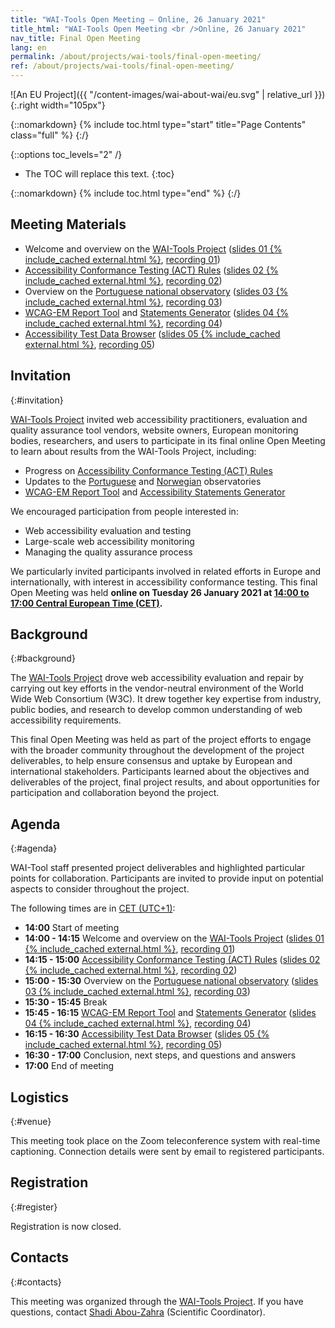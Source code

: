 ```yaml
---
title: "WAI-Tools Open Meeting — Online, 26 January 2021"
title_html: "WAI-Tools Open Meeting <br />Online, 26 January 2021"
nav_title: Final Open Meeting
lang: en
permalink: /about/projects/wai-tools/final-open-meeting/
ref: /about/projects/wai-tools/final-open-meeting/
---
```


![An EU Project]({{ "/content-images/wai-about-wai/eu.svg" | relative_url }}){:.right width="105px"}

{::nomarkdown}
{% include toc.html type="start" title="Page Contents" class="full" %}
{:/}

{::options toc_levels="2" /}

-   The TOC will replace this text.
{:toc}


{::nomarkdown}
{% include toc.html type="end" %}
{:/}

## Meeting Materials

-   Welcome and overview on the [WAI-Tools Project](https://www.w3.org/WAI/about/projects/wai-tools/) ([slides 01 {% include_cached external.html %}](https://www.w3.org/WAI/Tools/slides/meeting4/01%20WAI-Tools%20Project%20Overview.pptx), [recording 01](https://www.w3.org/WAI/about/projects/wai-tools/session1/))
-   [Accessibility Conformance Testing (ACT) Rules](https://act-rules.github.io/rules/) ([slides 02 {% include_cached external.html %}](https://www.w3.org/WAI/Tools/slides/meeting4/02%20WAI-Tools%20Accessibility%20Conformance%20Testing%20(ACT)%20Rules.pptx), [recording 02](https://www.w3.org/WAI/about/projects/wai-tools/session2/))
-   Overview on the [Portuguese national observatory](https://observatorio.acessibilidade.gov.pt/) ([slides 03 {% include_cached external.html %}](https://www.w3.org/WAI/Tools/slides/meeting4/03%20WAI-Tools%20Portuguese%20Observatory.pptx), [recording 03](https://www.w3.org/WAI/about/projects/wai-tools/session3/))
-   [WCAG-EM Report Tool](https://www.w3.org/WAI/eval/report-tool/) and [Statements Generator](https://www.w3.org/WAI/planning/statements/) ([slides 04 {% include_cached external.html %}](https://www.w3.org/WAI/Tools/slides/meeting4/04%20WAI-Tools%20Support%20Tools.pptx), [recording 04](https://www.w3.org/WAI/about/projects/wai-tools/session4/))
-   [Accessibility Test Data Browser](http://qualweb.di.fc.ul.pt/placm/) ([slides 05 {% include_cached external.html %}](https://www.w3.org/WAI/Tools/slides/meeting4/05%20WAI-Tools%20Data%20Browser.pptx), [recording 05](https://www.w3.org/WAI/about/projects/wai-tools/session5/))

## Invitation
{:#invitation}

[WAI-Tools Project](/about/projects/wai-tools/) invited web accessibility practitioners, evaluation and quality assurance tool vendors, website owners, European monitoring bodies, researchers, and users to participate in its final online Open Meeting to learn about results from the WAI-Tools Project, including:

-   Progress on [Accessibility Conformance Testing (ACT) Rules](https://act-rules.github.io/rules/)
-   Updates to the [Portuguese](https://observatorio.acessibilidade.gov.pt/) and [Norwegian](https://www.uutilsynet.no/english/information-english/252) observatories
-   [WCAG-EM Report Tool](https://www.w3.org/WAI/eval/report-tool/) and [Accessibility Statements Generator](https://www.w3.org/WAI/planning/statements/)

We encouraged participation from people interested in:

-   Web accessibility evaluation and testing
-   Large-scale web accessibility monitoring
-   Managing the quality assurance process

We particularly invited participants involved in related efforts in Europe and internationally, with interest in accessibility conformance testing. This final Open Meeting was held **online on Tuesday 26 January 2021 at [14:00 to 17:00 Central European Time (CET)](https://www.timeanddate.com/worldclock/fixedtime.html?msg=WAI-Tools+Final+Open+Meeting&iso=20210126T13&p1=1440&ah=3&am=00).**

## Background
{:#background}

The [WAI-Tools Project](/about/projects/wai-tools/) drove web accessibility evaluation and repair by carrying out key efforts in the vendor-neutral environment of the World Wide Web Consortium (W3C). It drew together key expertise from industry, public bodies, and research to develop common understanding of web accessibility requirements.

This final Open Meeting was held as part of the project efforts to engage with the broader community throughout the development of the project deliverables, to help ensure consensus and uptake by European and international stakeholders. Participants learned about the objectives and deliverables of the project, final project results, and about opportunities for participation and collaboration beyond the project.

## Agenda
{:#agenda}

WAI-Tool staff presented project deliverables and highlighted particular points for collaboration. Participants are invited to provide input on potential aspects to consider throughout the project.

The following times are in [CET (UTC+1)](https://www.timeanddate.com/worldclock/fixedtime.html?msg=WAI-Tools+Final+Open+Meeting&iso=20210126T13&p1=1440&ah=3&am=00):

-   **14:00** Start of meeting
-   **14:00 - 14:15** Welcome and overview on the [WAI-Tools Project](https://www.w3.org/WAI/about/projects/wai-tools/) ([slides 01 {% include_cached external.html %}](https://www.w3.org/WAI/Tools/slides/meeting4/01%20WAI-Tools%20Project%20Overview.pptx), [recording 01](https://www.w3.org/WAI/about/projects/wai-tools/session1/))
-   **14:15 - 15:00** [Accessibility Conformance Testing (ACT) Rules](https://act-rules.github.io/rules/) ([slides 02 {% include_cached external.html %}](https://www.w3.org/WAI/Tools/slides/meeting4/02%20WAI-Tools%20Accessibility%20Conformance%20Testing%20(ACT)%20Rules.pptx), [recording 02](https://www.w3.org/WAI/about/projects/wai-tools/session2/))
-   **15:00 - 15:30** Overview on the [Portuguese national observatory](https://observatorio.acessibilidade.gov.pt/) ([slides 03 {% include_cached external.html %}](https://www.w3.org/WAI/Tools/slides/meeting4/03%20WAI-Tools%20Portuguese%20Observatory.pptx), [recording 03](https://www.w3.org/WAI/about/projects/wai-tools/session3/))
-   **15:30 - 15:45** Break
-   **15:45 - 16:15** [WCAG-EM Report Tool](https://www.w3.org/WAI/eval/report-tool/) and [Statements Generator](https://www.w3.org/WAI/planning/statements/) ([slides 04 {% include_cached external.html %}](https://www.w3.org/WAI/Tools/slides/meeting4/04%20WAI-Tools%20Support%20Tools.pptx), [recording 04](https://www.w3.org/WAI/about/projects/wai-tools/session4/))
-   **16:15 - 16:30** [Accessibility Test Data Browser](http://qualweb.di.fc.ul.pt/placm/) ([slides 05 {% include_cached external.html %}](https://www.w3.org/WAI/Tools/slides/meeting4/05%20WAI-Tools%20Data%20Browser.pptx), [recording 05](https://www.w3.org/WAI/about/projects/wai-tools/session5/))
-   **16:30 - 17:00** Conclusion, next steps, and questions and answers
-   **17:00** End of meeting

## Logistics
{:#venue}

This meeting took place on the Zoom teleconference system with real-time captioning. Connection details were sent by email to registered participants<!--//; please see information on registration directly below//-->.

## Registration
{:#register}

<!--// Participation is free, and **[registration is required by 21 January 2021](https://www.w3.org/2002/09/wbs/1/WAI-Tools_meeting4/)**. //-->Registration is now closed.

## Contacts
{:#contacts}

This meeting was organized through the [WAI-Tools Project](/about/projects/wai-tools/). If you have questions, contact [Shadi Abou-Zahra](http://www.w3.org/People/shadi/) (Scientific Coordinator).
